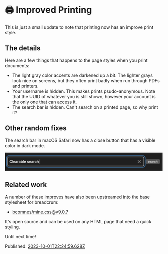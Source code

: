 # 🖨️ Improved Printing

This is just a small update to note that printing now has an improve print style.

## The details

Here are a few things that happens to the page styles when you print documents:

- The light gray color accents are darkened up a bit.
The lighter grays look nice on screens, but they often print badly when run through PDFs and printers.
- Your username is hidden. This makes prints psudo-anonymous.
Note that the UUID of whatever you is still shown, however your account is the only one that can access it.
- The search bar is hidden. Can't search on a printed page, so why print it?

## Other random fixes

The search bar in macOS Safari now has a close button that has a visible color in dark mode.

![clearable search screenshot](./clearable-search.png)

## Related work

A number of these improves have also been upstreamed into the base stylesheet for breadcrum:

- [bcomnes/mine.css@v9.0.7](https://github.com/bcomnes/mine.css/releases/tag/v9.0.7)

It's open source and can be used on any HTML page that need a quick styling.

Until next time!

<p>
  Published: <a href="/blog/2023/improved-printing/">
    <time datetime="2023-10-01T22:24:59.628Z">
      2023-10-01T22:24:59.628Z
    </time>
  </a>
</p>

